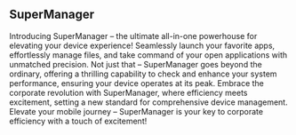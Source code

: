 ## SuperManager

Introducing SuperManager – the ultimate all-in-one powerhouse for elevating your device experience! Seamlessly launch your favorite apps, effortlessly manage files, and take command of your open applications with unmatched precision. Not just that – SuperManager goes beyond the ordinary, offering a thrilling capability to check and enhance your system performance, ensuring your device operates at its peak. Embrace the corporate revolution with SuperManager, where efficiency meets excitement, setting a new standard for comprehensive device management. Elevate your mobile journey – SuperManager is your key to corporate efficiency with a touch of excitement!
